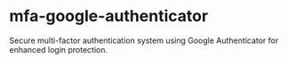 # mfa-google-authenticator
Secure multi-factor authentication system using Google Authenticator for enhanced login protection.
